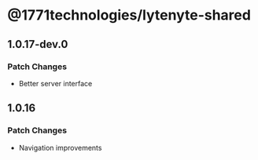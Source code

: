 # @1771technologies/lytenyte-shared

## 1.0.17-dev.0

### Patch Changes

- Better server interface

## 1.0.16

### Patch Changes

- Navigation improvements
